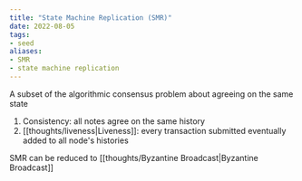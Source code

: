 ```yaml
---
title: "State Machine Replication (SMR)"
date: 2022-08-05
tags:
- seed
aliases:
- SMR
- state machine replication
---
```


A subset of the algorithmic consensus problem about agreeing on the same state

1. Consistency: all notes agree on the same history
2. [[thoughts/liveness|Liveness]]: every transaction submitted eventually added to all node's histories

SMR can be reduced to [[thoughts/Byzantine Broadcast|Byzantine Broadcast]]
